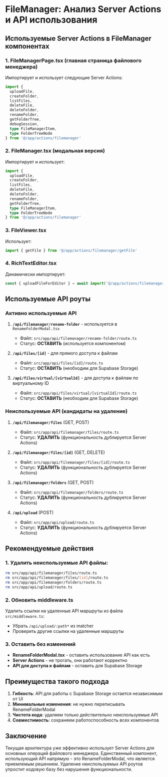 # FileManager: Анализ Server Actions и API использования

## Используемые Server Actions в FileManager компонентах

### 1. FileManagerPage.tsx (главная страница файлового менеджера)
Импортирует и использует следующие Server Actions:
```typescript
import { 
  uploadFile, 
  createFolder, 
  listFiles, 
  deleteFile, 
  deleteFolder,
  renameFolder,
  getFolderTree,
  debugSession,
  type FileManagerItem,
  type FolderTreeNode
} from '@/app/actions/filemanager'
```

### 2. FileManager.tsx (модальная версия)
Импортирует и использует:
```typescript
import { 
  uploadFile, 
  createFolder, 
  listFiles, 
  deleteFile, 
  deleteFolder,
  renameFolder,
  getFolderTree,
  type FileManagerItem,
  type FolderTreeNode
} from '@/app/actions/filemanager'
```

### 3. FileViewer.tsx
Использует:
```typescript
import { getFile } from '@/app/actions/filemanager/getFile'
```

### 4. RichTextEditor.tsx
Динамически импортирует:
```typescript
const { uploadFileForEditor } = await import('@/app/actions/filemanager/editor')
```

## Используемые API роуты

### Активно используемые API
1. **`/api/filemanager/rename-folder`** - используется в `RenameFolderModal.tsx`
   - Файл: `src/app/api/filemanager/rename-folder/route.ts`
   - Статус: **ОСТАВИТЬ** (используется компонентом)

2. **`/api/files/[id]`** - для прямого доступа к файлам
   - Файл: `src/app/api/files/[id]/route.ts`
   - Статус: **ОСТАВИТЬ** (необходим для Supabase Storage)

3. **`/api/files/virtual/[virtualId]`** - для доступа к файлам по виртуальному ID
   - Файл: `src/app/api/files/virtual/[virtualId]/route.ts`
   - Статус: **ОСТАВИТЬ** (необходим для Supabase Storage)

### Неиспользуемые API (кандидаты на удаление)

1. **`/api/filemanager/files`** (GET, POST)
   - Файл: `src/app/api/filemanager/files/route.ts`
   - Статус: **УДАЛИТЬ** (функциональность дублируется Server Actions)

2. **`/api/filemanager/files/[id]`** (GET, DELETE)
   - Файл: `src/app/api/filemanager/files/[id]/route.ts`
   - Статус: **УДАЛИТЬ** (функциональность дублируется Server Actions)

3. **`/api/filemanager/folders`** (GET, POST)
   - Файл: `src/app/api/filemanager/folders/route.ts`
   - Статус: **УДАЛИТЬ** (функциональность дублируется Server Actions)

4. **`/api/upload`** (POST)
   - Файл: `src/app/api/upload/route.ts`
   - Статус: **УДАЛИТЬ** (функциональность дублируется Server Actions)

## Рекомендуемые действия

### 1. Удалить неиспользуемые API файлы:
```bash
rm src/app/api/filemanager/files/route.ts
rm src/app/api/filemanager/files/[id]/route.ts  
rm src/app/api/filemanager/folders/route.ts
rm src/app/api/upload/route.ts
```

### 2. Обновить middleware.ts
Удалить ссылки на удаленные API маршруты из файла `src/middleware.ts`:
- Убрать `/api/upload/:path*` из matcher
- Проверить другие ссылки на удаленные маршруты

### 3. Оставить без изменений
- **RenameFolderModal.tsx** - оставить использование API как есть
- **Server Actions** - не трогать, они работают корректно
- **API для доступа к файлам** - оставить для Supabase Storage

## Преимущества такого подхода

1. **Гибкость**: API для работы с Supabase Storage остается независимым от UI
2. **Минимальные изменения**: не нужно переписывать RenameFolderModal
3. **Чистота кода**: удаляем только действительно неиспользуемые API
4. **Совместимость**: сохраняем работоспособность всех компонентов

## Заключение

Текущая архитектура уже эффективно использует Server Actions для основных операций файлового менеджера. Единственный компонент, использующий API напрямую - это RenameFolderModal, что является приемлемым решением. Удаление неиспользуемых API роутов упростит кодовую базу без нарушения функциональности.